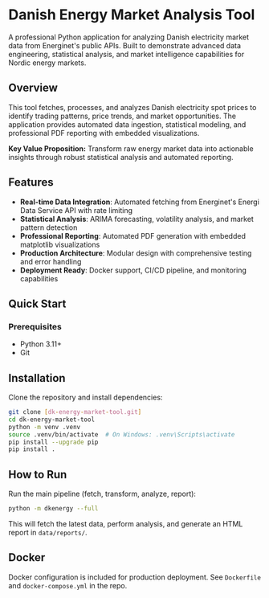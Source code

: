 # Danish Energy Market Analysis Tool

A professional Python application for analyzing Danish electricity market data from Energinet's public APIs. Built to demonstrate advanced data engineering, statistical analysis, and market intelligence capabilities for Nordic energy markets.

## Overview

This tool fetches, processes, and analyzes Danish electricity spot prices to identify trading patterns, price trends, and market opportunities. The application provides automated data ingestion, statistical modeling, and professional PDF reporting with embedded visualizations.

**Key Value Proposition:** Transform raw energy market data into actionable insights through robust statistical analysis and automated reporting.

## Features

- **Real-time Data Integration**: Automated fetching from Energinet's Energi Data Service API with rate limiting
- **Statistical Analysis**: ARIMA forecasting, volatility analysis, and market pattern detection  
- **Professional Reporting**: Automated PDF generation with embedded matplotlib visualizations
- **Production Architecture**: Modular design with comprehensive testing and error handling
- **Deployment Ready**: Docker support, CI/CD pipeline, and monitoring capabilities

## Quick Start


### Prerequisites

- Python 3.11+
- Git

## Installation

Clone the repository and install dependencies:

```bash
git clone [dk-energy-market-tool.git]
cd dk-energy-market-tool
python -m venv .venv
source .venv/bin/activate  # On Windows: .venv\Scripts\activate
pip install --upgrade pip
pip install .
```

## How to Run

Run the main pipeline (fetch, transform, analyze, report):

```bash
python -m dkenergy --full
```

This will fetch the latest data, perform analysis, and generate an HTML report in `data/reports/`.

## Docker

Docker configuration is included for production deployment. See `Dockerfile` and `docker-compose.yml` in the repo.


